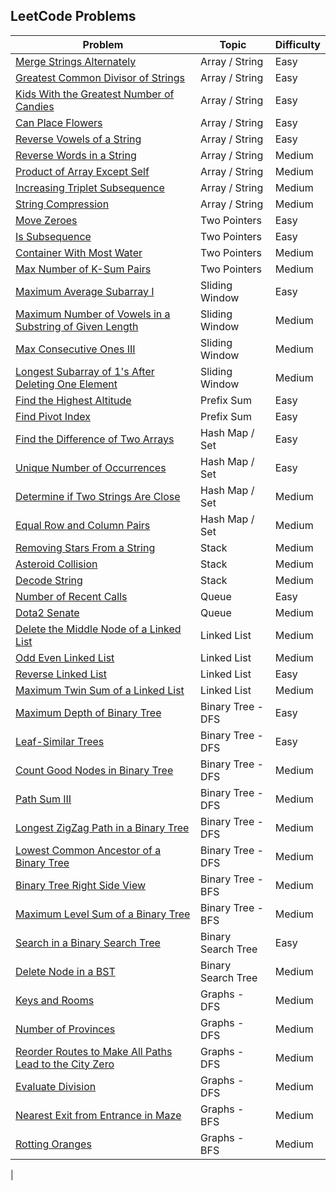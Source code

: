 ## LeetCode Problems

| Problem | Topic | Difficulty |
|---------|-------|------------|
| [Merge Strings Alternately](https://leetcode.com/problems/merge-strings-alternately/) | Array / String | Easy |
| [Greatest Common Divisor of Strings](https://leetcode.com/problems/greatest-common-divisor-of-strings/) | Array / String | Easy |
| [Kids With the Greatest Number of Candies](https://leetcode.com/problems/kids-with-the-greatest-number-of-candies/) | Array / String | Easy |
| [Can Place Flowers](https://leetcode.com/problems/can-place-flowers/) | Array / String | Easy |
| [Reverse Vowels of a String](https://leetcode.com/problems/reverse-vowels-of-a-string/) | Array / String | Easy |
| [Reverse Words in a String](https://leetcode.com/problems/reverse-words-in-a-string/) | Array / String | Medium |
| [Product of Array Except Self](https://leetcode.com/problems/product-of-array-except-self/) | Array / String | Medium |
| [Increasing Triplet Subsequence](https://leetcode.com/problems/increasing-triplet-subsequence/) | Array / String | Medium |
| [String Compression](https://leetcode.com/problems/string-compression/) | Array / String | Medium |
| [Move Zeroes](https://leetcode.com/problems/move-zeroes/) | Two Pointers | Easy |
| [Is Subsequence](https://leetcode.com/problems/is-subsequence/) | Two Pointers | Easy |
| [Container With Most Water](https://leetcode.com/problems/container-with-most-water/) | Two Pointers | Medium |
| [Max Number of K-Sum Pairs](https://leetcode.com/problems/max-number-of-k-sum-pairs/) | Two Pointers | Medium |
| [Maximum Average Subarray I](https://leetcode.com/problems/maximum-average-subarray-i/) | Sliding Window | Easy |
| [Maximum Number of Vowels in a Substring of Given Length](https://leetcode.com/problems/maximum-number-of-vowels-in-a-substring-of-given-length/) | Sliding Window | Medium |
| [Max Consecutive Ones III](https://leetcode.com/problems/max-consecutive-ones-iii/) | Sliding Window | Medium |
| [Longest Subarray of 1's After Deleting One Element](https://leetcode.com/problems/longest-subarray-of-1s-after-deleting-one-element/) | Sliding Window | Medium |
| [Find the Highest Altitude](https://leetcode.com/problems/find-the-highest-altitude/) | Prefix Sum | Easy |
| [Find Pivot Index](https://leetcode.com/problems/find-pivot-index/) | Prefix Sum | Easy |
| [Find the Difference of Two Arrays](https://leetcode.com/problems/find-the-difference-of-two-arrays/) | Hash Map / Set | Easy |
| [Unique Number of Occurrences](https://leetcode.com/problems/unique-number-of-occurrences/) | Hash Map / Set | Easy |
| [Determine if Two Strings Are Close](https://leetcode.com/problems/determine-if-two-strings-are-close/) | Hash Map / Set | Medium |
| [Equal Row and Column Pairs](https://leetcode.com/problems/equal-row-and-column-pairs/) | Hash Map / Set | Medium |
| [Removing Stars From a String](https://leetcode.com/problems/removing-stars-from-a-string/) | Stack | Medium |
| [Asteroid Collision](https://leetcode.com/problems/asteroid-collision/) | Stack | Medium |
| [Decode String](https://leetcode.com/problems/decode-string/) | Stack | Medium |
| [Number of Recent Calls](https://leetcode.com/problems/number-of-recent-calls/) | Queue | Easy |
| [Dota2 Senate](https://leetcode.com/problems/dota2-senate/) | Queue | Medium |
| [Delete the Middle Node of a Linked List](https://leetcode.com/problems/delete-the-middle-node-of-a-linked-list/) | Linked List | Medium |
| [Odd Even Linked List](https://leetcode.com/problems/odd-even-linked-list/) | Linked List | Medium |
| [Reverse Linked List](https://leetcode.com/problems/reverse-linked-list/) | Linked List | Easy |
| [Maximum Twin Sum of a Linked List](https://leetcode.com/problems/maximum-twin-sum-of-a-linked-list/) | Linked List | Medium |
| [Maximum Depth of Binary Tree](https://leetcode.com/problems/maximum-depth-of-binary-tree/) | Binary Tree - DFS | Easy |
| [Leaf-Similar Trees](https://leetcode.com/problems/leaf-similar-trees/) | Binary Tree - DFS | Easy |
| [Count Good Nodes in Binary Tree](https://leetcode.com/problems/count-good-nodes-in-binary-tree/) | Binary Tree - DFS | Medium |
| [Path Sum III](https://leetcode.com/problems/path-sum-iii/) | Binary Tree - DFS | Medium |
| [Longest ZigZag Path in a Binary Tree](https://leetcode.com/problems/longest-zigzag-path-in-a-binary-tree/) | Binary Tree - DFS | Medium |
| [Lowest Common Ancestor of a Binary Tree](https://leetcode.com/problems/lowest-common-ancestor-of-a-binary-tree/) | Binary Tree - DFS | Medium |
| [Binary Tree Right Side View](https://leetcode.com/problems/binary-tree-right-side-view/) | Binary Tree - BFS | Medium |
| [Maximum Level Sum of a Binary Tree](https://leetcode.com/problems/maximum-level-sum-of-a-binary-tree/) | Binary Tree - BFS | Medium |
| [Search in a Binary Search Tree](https://leetcode.com/problems/search-in-a-binary-search-tree/) | Binary Search Tree | Easy |
| [Delete Node in a BST](https://leetcode.com/problems/delete-node-in-a-bst/) | Binary Search Tree | Medium |
| [Keys and Rooms](https://leetcode.com/problems/keys-and-rooms/) | Graphs - DFS | Medium |
| [Number of Provinces](https://leetcode.com/problems/number-of-provinces/) | Graphs - DFS | Medium |
| [Reorder Routes to Make All Paths Lead to the City Zero](https://leetcode.com/problems/reorder-routes-to-make-all-paths-lead-to-the-city-zero/) | Graphs - DFS | Medium |
| [Evaluate Division](https://leetcode.com/problems/evaluate-division/) | Graphs - DFS | Medium |
| [Nearest Exit from Entrance in Maze](https://leetcode.com/problems/nearest-exit-from-entrance-in-maze/) | Graphs - BFS | Medium |
| [Rotting Oranges](https://leetcode.com/problems/rotting-oranges/) | Graphs - BFS | Medium |
| 
